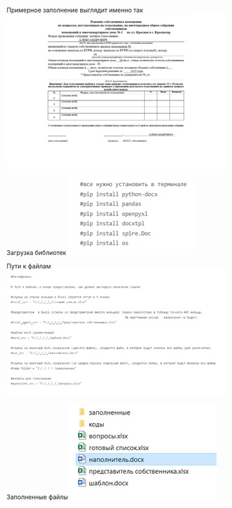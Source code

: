 Примерное заполнение выглядит именно так
![Примерное заполнение выглядит именно так](https://github.com/wanderPS/housing-voting-automation/blob/main/photos%20for%20readme/%D0%BF%D1%80%D0%B8%D0%BC%D0%B5%D1%80%20%D0%B7%D0%B0%D0%BF%D0%BE%D0%BB%D0%BD%D0%B5%D0%BD%D0%B8%D1%8F.png)

Загрузка библиотек
![Загрузка библиотек](https://github.com/wanderPS/housing-voting-automation/blob/main/photos%20for%20readme/%D0%B7%D0%B0%D0%B3%D1%80%D1%83%D0%B7%D0%BA%D0%B0%20%D0%B1%D0%B8%D0%B1%D0%BB%D0%B8%D0%BE%D1%82%D0%B5%D0%BA.png)

Пути к файлам
![Пути к файлам](https://github.com/wanderPS/housing-voting-automation/blob/main/photos%20for%20readme/%D0%BF%D1%83%D1%82%D0%B8%20%D0%BA%20%D1%84%D0%B0%D0%B9%D0%BB%D0%B0%D0%BC.png)

Заполненные файлы
![Заполненные файлы](https://github.com/wanderPS/housing-voting-automation/blob/main/photos%20for%20readme/%D0%B7%D0%B0%D0%BF%D0%BE%D0%BB%D0%BD%D0%B5%D0%BD%D0%BD%D1%8B%D0%B5%20%D1%84%D0%B0%D0%B9%D0%BB%D1%8B.png)




